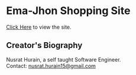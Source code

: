 # Ema-Jhon Shopping Site

[Click Here](https://dulcet-salmiakki-f94080.netlify.app/) to view the site.

## Creator's Biography

Nusrat Hurain, a self taught Software Engineer.<br>
Contact: nusrat.hurain15@gmail.com
